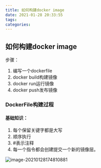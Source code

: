 ```yaml
---
title: 如何构建docker image
date: 2021-01-28 20:33:55
tags:
categories:
---
```

## 如何构建docker image

步骤：

1. 编写一个dockerfile
2. docker build构建镜像
3. docker run运行镜像
4. docker push发布镜像

### DockerFile构建过程

#### **基础知识：**

1. 每个保留关键字都是大写
2. 顺序执行
3. #表示注释
4. 每一个指令都会创建提交一个新的镜像层。



![image-20210128174810881](image-20210128174810881-1611828531908.png)

